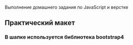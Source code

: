 Выполнение домашнего задания по JavaScript и верстке

## Практический макет

### В шапке используется библиотека bootstrap4